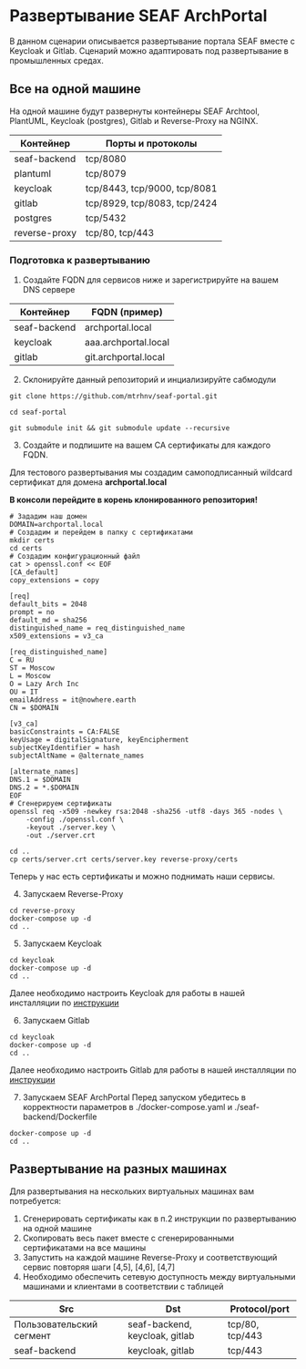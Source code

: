 # Развертывание SEAF ArchPortal

В данном сценарии описывается развертывание портала SEAF вместе с Keycloak и Gitlab. Сценарий можно адаптировать под развертывание в промышленных средах.
## Все на одной машине
На одной машине будут развернуты контейнеры SEAF Archtool, PlantUML, Keycloak (postgres), Gitlab и Reverse-Proxy на NGINX.

| Контейнер     | Порты и протоколы            |
|---------------|------------------------------|
| seaf-backend  | tcp/8080                     |
| plantuml      | tcp/8079                     |   
| keycloak      | tcp/8443, tcp/9000, tcp/8081 |
| gitlab        | tcp/8929, tcp/8083, tcp/2424 |
| postgres      | tcp/5432                     |
| reverse-proxy | tcp/80, tcp/443              |

### Подготовка к развертыванию
1. Создайте FQDN для сервисов ниже и зарегистрируйте на вашем DNS сервере

| Контейнер    | FQDN (пример)        |
|--------------|----------------------|
| seaf-backend | archportal.local     |
| keycloak     | aaa.archportal.local |   
| gitlab       | git.archportal.local |

2. Склонируйте данный репозиторий и инциализируйте сабмодули
```shell
git clone https://github.com/mtrhnv/seaf-portal.git

cd seaf-portal

git submodule init && git submodule update --recursive
```

3. Создайте и подпишите на вашем CA сертификаты для каждого FQDN. 

Для тестового развертывания мы создадим самоподписанный wildcard сертификат для домена **archportal.local**

**В консоли перейдите в корень клонированного репозитория!**
```shell
# Зададим наш домен
DOMAIN=archportal.local
# Создадим и перейдем в папку с сертификатами
mkdir certs
cd certs
# Создадим конфигурационный файл
cat > openssl.conf << EOF
[CA_default]
copy_extensions = copy

[req]
default_bits = 2048
prompt = no
default_md = sha256
distinguished_name = req_distinguished_name
x509_extensions = v3_ca

[req_distinguished_name]
C = RU
ST = Moscow
L = Moscow
O = Lazy Arch Inc
OU = IT
emailAddress = it@nowhere.earth
CN = $DOMAIN

[v3_ca]
basicConstraints = CA:FALSE
keyUsage = digitalSignature, keyEncipherment
subjectKeyIdentifier = hash
subjectAltName = @alternate_names

[alternate_names]
DNS.1 = $DOMAIN
DNS.2 = *.$DOMAIN
EOF
# Сгенерируем сертификаты
openssl req -x509 -newkey rsa:2048 -sha256 -utf8 -days 365 -nodes \
    -config ./openssl.conf \
    -keyout ./server.key \
    -out ./server.crt

cd ..
cp certs/server.crt certs/server.key reverse-proxy/certs
```
Теперь у нас есть сертификаты и можно поднимать наши сервисы.

4. Запускаем Reverse-Proxy
``` shell
cd reverse-proxy
docker-compose up -d
cd ..
```
5. Запускаем Keycloak
``` shell
cd keycloak
docker-compose up -d
cd ..
```
Далее необходимо настроить Keycloak для работы в нашей инсталляции по [инструкции](keycloak/README.MD)

6. Запускаем Gitlab
``` shell
cd keycloak
docker-compose up -d
cd ..
```
Далее необходимо настроить Gitlab для работы в нашей инсталляции по [инструкции](gitlab/README.MD)

7. Запускаем SEAF ArchPortal
Перед запуском убедитесь в корректности параметров в ./docker-compose.yaml и ./seaf-backend/Dockerfile
``` shell
docker-compose up -d
cd ..
```

## Развертывание на разных машинах
Для развертывания на нескольких виртуальных машинах вам потребуется:
1. Cгенерировать сертификаты как в п.2 инструкции по развертыванию на одной машине
2. Скопировать весь пакет вместе с сгенерированными сертификатами на все машины
3. Запустить на каждой машине Reverse-Proxy и соответствующий сервис повторяя шаги [4,5], [4,6], [4,7]
4. Необходимо обеспечить сетевую доступность между виртуальными машинами и клиентами в соответствии с таблицей 

| Src                      | Dst                            | Protocol/port   |
|--------------------------|--------------------------------|-----------------|
| Пользовательский сегмент | seaf-backend, keycloak, gitlab | tcp/80, tcp/443 |
| seaf-backend             | keycloak, gitlab               | tcp/443         |   
